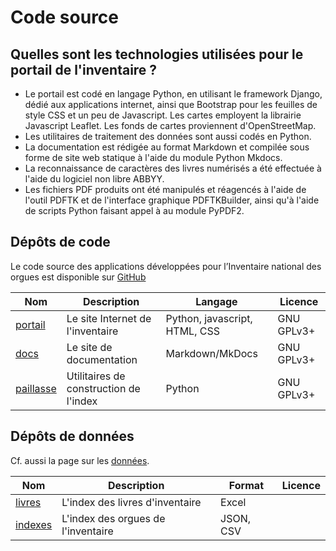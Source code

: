 # Code source

## Quelles sont les technologies utilisées pour le portail de l'inventaire ?
- Le portail est codé en langage Python, en utilisant le framework Django, dédié aux applications internet, ainsi que Bootstrap pour les feuilles de style CSS et un peu de Javascript. Les cartes employent la librairie Javascript Leaflet. Les fonds de cartes proviennent d'OpenStreetMap.
- Les utilitaires de traitement des données sont aussi codés en Python.
- La documentation est rédigée au format Markdown et compilée sous forme de site web statique à l'aide du module Python Mkdocs.
- La reconnaissance de caractères des livres numérisés a été effectuée à l'aide du logiciel non libre ABBYY.
- Les fichiers PDF produits ont été manipulés et réagencés à l'aide de l'outil PDFTK et de l'interface graphique PDFTKBuilder, ainsi qu'à l'aide de scripts Python faisant appel à au module PyPDF2.

## Dépôts de code

Le code source des applications développées pour l’Inventaire national des orgues
est disponible sur [GitHub](https://github.com/inventaire-des-orgues/)

| Nom                                                                         | Description                                                               | Langage               | Licence    |
| --------------------------------------------------------------------------- | ------------------------------------------------------------------------- | --------------------- | ---------- |
| [portail](https://github.com/inventaire-des-orgues/portail)                 | Le site Internet de l'inventaire                                          | Python, javascript, HTML, CSS |  	GNU GPLv3+   |
| [docs](https://github.com/inventaire-des-orgues/docs)                       | Le site de documentation                                                  | Markdown/MkDocs       |  	GNU GPLv3+           |
| [paillasse](https://github.com/inventaire-des-orgues/paillasse)             | Utilitaires de construction de l'index                                    | Python                |  	GNU GPLv3+           |


## Dépôts de données

Cf. aussi la page sur les [données](donnees.md).

| Nom                                                                         | Description                                                               | Format                | Licence    |
| --------------------------------------------------------------------------- | ------------------------------------------------------------------------- | --------------------- | ---------- |
| [livres](https://github.com/inventaire-des-orgues/livres)                   | L'index des livres d'inventaire                                           | Excel                 |            |
| [indexes](https://github.com/inventaire-des-orgues/indexes)                 | L'index des orgues de l'inventaire                                        | JSON, CSV             |            |
